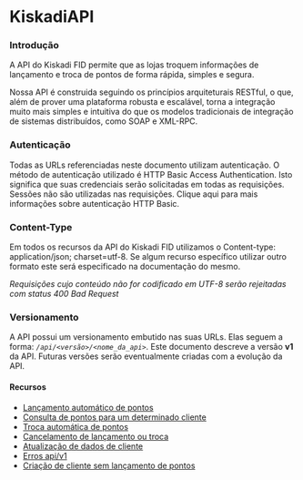 KiskadiAPI
==========

### Introdução

A API do Kiskadi FID permite que as lojas troquem informações de lançamento e troca de pontos de forma rápida, simples e segura.

Nossa API é construida seguindo os princípios arquiteturais RESTful, o que, além de prover uma plataforma robusta e escalável, torna a integração muito mais simples e intuitiva do que os modelos tradicionais de integração de sistemas distribuídos, como SOAP e XML-RPC.

### Autenticação

Todas as URLs referenciadas neste documento utilizam autenticação.
O método de autenticação utilizado é HTTP Basic Access Authentication. Isto significa que suas credenciais serão solicitadas em todas as requisições.
Sessões não são utilizadas nas requisições. Clique aqui para mais informações sobre autenticação HTTP Basic.

### Content-Type

Em todos os recursos da API do Kiskadi FID utilizamos o Content-type: application/json; charset=utf-8. Se algum recurso
específico utilizar outro formato este será especificado na documentação do mesmo.

_Requisições cujo conteúdo não for codificado em UTF-8 serão rejeitadas com status 400 Bad Request_

### Versionamento

A API possui um versionamento embutido nas suas URLs. Elas seguem a forma: _`/api/<versão>/<nome_da_api>`_. Este documento descreve a versão **v1** da API. Futuras versões serão eventualmente criadas com a evolução da API.

#### Recursos
* [Lançamento automático de pontos](lancamentos.md)
* [Consulta de pontos para um determinado cliente](pontos.md)
* [Troca automática de pontos](trocas.md)
* [Cancelamento de lançamento ou troca](cancelamentos.md)
* [Atualização de dados de cliente](atualizacao.md)
* [Erros api/v1](errors.md)
* [Criação de cliente sem lançamento de pontos](criacao.md)
